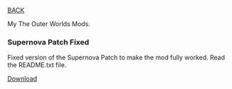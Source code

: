 
[BACK](..)

My The Outer Worlds Mods.

### Supernova Patch Fixed

Fixed version of the Supernova Patch to make the mod fully worked. Read the README.txt file.

[Download](./dl/Supernova_Patch-8-3-0-1573271946.7z)
